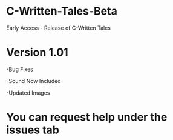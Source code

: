 # C-Written-Tales-Beta

Early Access - Release of C-Written Tales


# Version 1.01

-Bug Fixes

-Sound Now Included

-Updated Images



# You can request help under the issues tab

